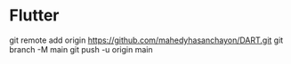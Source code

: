 # Flutter
git remote add origin https://github.com/mahedyhasanchayon/DART.git
git branch -M main
git push -u origin main
